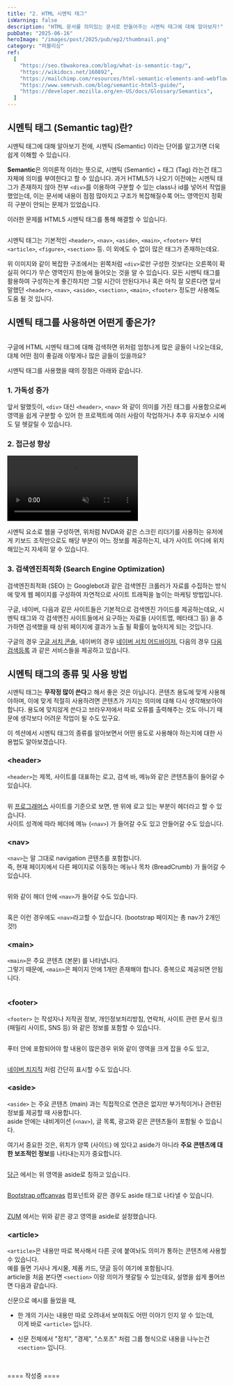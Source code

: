 ```yaml
---
title: "2. HTML 시멘틱 태그"
isWarning: false
description: "HTML 문서를 의미있는 문서로 만들어주는 시멘틱 태그에 대해 알아보자!"
pubDate: "2025-06-16"
heroImage: "/images/post/2025/pub/ep2/thumbnail.png"
category: "퍼블리싱"
ref:
  [
    "https://seo.tbwakorea.com/blog/what-is-semantic-tag/",
    "https://wikidocs.net/160892",
    "https://mailchimp.com/resources/html-semantic-elements-and-webflow-the-essential-guide/",
    "https://www.semrush.com/blog/semantic-html5-guide/",
    "https://developer.mozilla.org/en-US/docs/Glossary/Semantics",
  ]
---
```


## 시멘틱 태그 (Semantic tag)란?

시멘틱 태그에 대해 알아보기 전에, 시멘틱 (Semantic) 이라는 단어를 알고가면 더욱 쉽게 이해할 수 있습니다.

**Semantic**은 의미론적 이라는 뜻으로, 시멘틱 (Semantic) + 태그 (Tag) 라는건 태그 자체에 의미를 부여한다고 할 수 있습니다.
과거 HTML5가 나오기 이전에는 시멘틱 태그가 존재하지 않아 전부 `<div>`를 이용하여 구분할 수 있는 class나 id를 넣어서 작업을 했었는데, 이는 문서에 내용이 점점 많아지고 구조가 복잡해질수록 어느 영역인지 정확히 구분이 안되는 문제가 있었습니다.

이러한 문제를 HTML5 시멘틱 태그를 통해 해결할 수 있습니다.

<img src="/images/post/2025/pub/ep2/image02.jpg" alt=""/>

시멘틱 태그는 기본적인 `<header>`, `<nav>`, `<aside>`, `<main>`, `<footer>` 부터
`<article>`, `<figure>`, `<section>` 등. 이 외에도 수 없이 많은 태그가 존재하는데요.

위 이미지와 같이 복잡한 구조에서는 왼쪽처럼 `<div>`로만 구성한 것보다는 오른쪽이 확실히
어디가 무슨 영역인지 한눈에 들어오는 것을 알 수 있습니다. 모든 시멘틱 태그를 활용하여 구성하는게 좋긴하지만
그럴 시간이 안된다거나 혹은 아직 잘 모른다면 앞서 말했던 `<header>`, `<nav>`, `<aside>`, `<section>`, `<main>`, `<footer>` 정도만 사용해도 도움 될 것 입니다.

## 시멘틱 태그를 사용하면 어떤게 좋은가?

<img src="/images/post/2025/pub/ep2/image03.png" alt=""/>

구글에 HTML 시멘틱 태그에 대해 검색하면 위처럼 엄청나게 많은 글들이 나오는데요,
대체 어떤 점이 좋길래 이렇게나 많은 글들이 있을까요?

시멘틱 태그를 사용했을 때의 장점은 아래와 같습니다.

### 1. 가독성 증가

앞서 말했듯이, `<div>` 대신 `<header>`, `<nav>` 와 같이 의미를 가진 태그를 사용함으로써
영역을 쉽게 구분할 수 있어 한 프로젝트에 여러 사람이 작업하거나 추후 유지보수 시에도 덜 헷갈릴 수 있습니다.

### 2. 접근성 향상

<video class="articleVideo" controls muted>
    <source src="/videos/video01.mp4" type="video/mp4">
</video>

시멘틱 요소로 웹을 구성하면, 위처럼 NVDA와 같은 스크린 리더기를 사용하는 유저에게 키보드 조작만으로도
해당 부분이 어느 정보를 제공하는지, 내가 사이트 어디에 위치 해있는지 자세히 알 수 있습니다.

### 3. 검색엔진최적화 (Search Engine Optimization)

검색엔진최적화 (SEO) 는 Googlebot과 같은 검색엔진 크롤러가 자료를 수집하는 방식에 맞게 웹 페이지를 구성하여
자연적으로 사이트 트래픽을 높이는 마케팅 방법입니다.

구글, 네이버, 다음과 같은 사이트들은 기본적으로 검색엔진 가이드를 제공하는데요, 시멘틱 태그와 각 검색엔진 사이트들에서 요구하는
자료들 (사이트맵, 메타태그 등) 을 추가하면 검색했을 때 상위 페이지에 결과가 노출 될 확률이 높아지게 되는 것입니다.

구글의 경우 <a href="https://search.google.com/search-console/about?hl=ko" target="_blank">구글 서치 콘솔</a>, 네이버의 경우 <a href="https://searchadvisor.naver.com/" target="_blank">네이버 서치 어드바이저</a>, 다음의 경우 <a href="https://register.search.daum.net/index.daum" target="_blank">다음 검색등록</a> 과 같은 서비스들을 제공하고 있습니다.

## 시멘틱 태그의 종류 및 사용 방법

시멘틱 태그는 **무작정 많이 쓴다**고 해서 좋은 것은 아닙니다. 콘텐츠 용도에 맞게 사용해야하며, 이에 맞게 적절히 사용하려면
콘텐츠가 가지는 의미에 대해 다시 생각해보아야 합니다. 용도에 맞지않게 쓴다고 브라우저에서 따로 오류를 출력해주는 것도 아니기 때문에 생각보다 어려운 작업이 될 수도 있구요.

이 섹션에서 시멘틱 태그의 종류를 알아보면서 어떤 용도로 사용해야 하는지에 대한 사용법도 알아보겠습니다.

### &lt;header&gt;

`<header>`는 제목, 사이트를 대표하는 로고, 검색 바, 메뉴와 같은 콘텐츠들이 들어갈 수 있습니다.

<img src="/images/post/2025/pub/ep2/header.png" alt=""/>

위 <a href="https://programmers.co.kr/" target="_blank">프로그래머스</a> 사이트를 기준으로 보면,
맨 위에 로고 있는 부분이 헤더라고 할 수 있습니다. <br/>
사이트 성격에 따라 헤더에 메뉴 (`<nav>`) 가 들어갈 수도 있고 안들어갈 수도 있습니다.

### &lt;nav&gt;

`<nav>`는 말 그대로 navigation 콘텐츠를 포함합니다. <br/>
즉, 현재 페이지에서 다른 페이지로 이동하는 메뉴나 목차 (BreadCrumb) 가 들어갈 수 있습니다.

<img src="/images/post/2025/pub/ep2/nav.png" alt=""/>

위와 같이 헤더 안에 `<nav>`가 들어갈 수도 있습니다.

<img src="/images/post/2025/pub/ep2/nav02.png" alt=""/>

혹은 이런 경우에도 `<nav>`라고할 수 있습니다. (bootstrap 페이지는 총 nav가 2개인 것!)

### &lt;main&gt;

`<main>`은 주요 콘텐츠 (본문) 를 나타냅니다. <br/>
그렇기 때문에, `<main>`은 페이지 안에 1개만 존재해야 합니다. 중복으로 제공되면 안됩니다.

<img src="/images/post/2025/pub/ep2/main.png" alt=""/>

### &lt;footer&gt;

`<footer>` 는 작성자나 저작권 정보, 개인정보처리방침, 연락처, 사이트 관련 문서 링크 (패밀리 사이트, SNS 등) 와 같은 정보를 포함할 수 있습니다.

<img src="/images/post/2025/pub/ep2/footer01.png" alt=""/>

푸터 안에 포함되어야 할 내용이 많은경우 위와 같이 영역을 크게 잡을 수도 있고,

<img src="/images/post/2025/pub/ep2/footer02.png" alt=""/>

<a href="https://programmers.co.kr/" target="_blank">네이버 치지직</a> 처럼 간단히 표시할 수도 있습니다.

### &lt;aside&gt;

`<aside>` 는 주요 콘텐츠 (main) 과는 직접적으로 연관은 없지만 부가적이거나 관련된 정보를 제공할 때 사용합니다. <br/>
aside 안에는 내비게이션 (`<nav>`), 글 목록, 광고와 같은 콘텐츠들이 포함될 수 있습니다.

여기서 중요한 것은, 위치가 양쪽 (사이드) 에 있다고 aside가 아니라 **주요 콘텐츠에 대한 보조적인 정보**를 나타내는지가 중요합니다.

<img src="/images/post/2025/pub/ep2/aside01.png" alt=""/>

<a href="https://www.daangn.com/kr" target="_blank">당근</a> 에서는 위 영역을 aside로 칭하고 있습니다.

<img src="/images/post/2025/pub/ep2/aside02.png" alt=""/>

<a href="https://getbootstrap.com/docs/5.3/components/offcanvas/#how-it-works" target="_blank">Bootstrap offcanvas</a> 컴포넌트와 같은 경우도 aside 태그로 나타낼 수 있습니다.

<img src="/images/post/2025/pub/ep2/aside03.png" alt=""/>

<a href="https://zum.com/" target="_blank">ZUM</a> 에서는 위와 같은 광고 영역을 aside로 설정했습니다.

### &lt;article&gt;

`<article>`은 내용만 따로 복사해서 다른 곳에 붙여놔도 의미가 통하는 콘텐츠에 사용할 수 있습니다. <br/>
예를 들면 기사나 게시물, 제품 카드, 댓글 등이 여기에 포함됩니다.<br/>
article을 처음 본다면 `<section>` 이랑 의미가 헷갈릴 수 있는데요, 설명을 쉽게 풀어쓰면 다음과 같습니다.

신문으로 예시를 들었을 때,

- 한 개의 기사는 내용만 따로 오려내서 보여줘도 어떤 이야기 인지 알 수 있는데,<br/>
  이게 바로 `<article>` 입니다.

- 신문 전체에서 "정치", "경제", "스포츠" 처럼 그룹 형식으로 내용을 나누는건 `<section>` 입니다.

<div class="mdImageContainer">
    <img class="mdImage mdImage-h-500" src="/images/post/2025/pub/ep2/article01.png" alt=""/>
    <img class="mdImage mdImage-h-500" src="/images/post/2025/pub/ep2/article02.png" alt=""/>
</div>

<img src="/images/post/2025/pub/ep2/article03.png" alt=""/>

==== 작성중 ====
